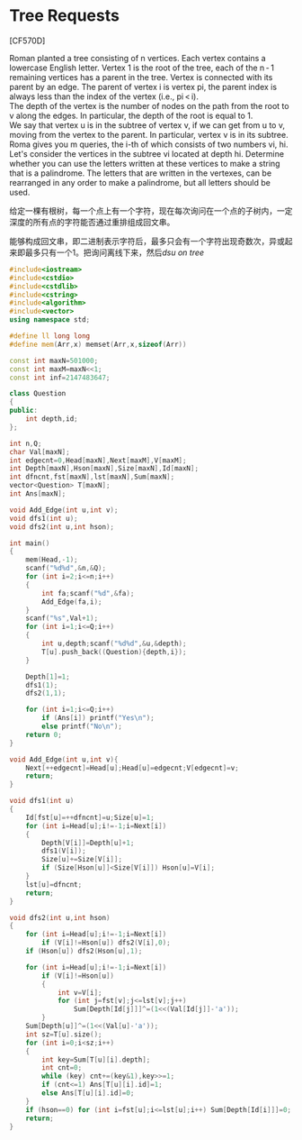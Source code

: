 # Tree Requests
[CF570D]

Roman planted a tree consisting of n vertices. Each vertex contains a lowercase English letter. Vertex 1 is the root of the tree, each of the n - 1 remaining vertices has a parent in the tree. Vertex is connected with its parent by an edge. The parent of vertex i is vertex pi, the parent index is always less than the index of the vertex (i.e., pi < i).  
The depth of the vertex is the number of nodes on the path from the root to v along the edges. In particular, the depth of the root is equal to 1.  
We say that vertex u is in the subtree of vertex v, if we can get from u to v, moving from the vertex to the parent. In particular, vertex v is in its subtree.  
Roma gives you m queries, the i-th of which consists of two numbers vi, hi. Let's consider the vertices in the subtree vi located at depth hi. Determine whether you can use the letters written at these vertices to make a string that is a palindrome. The letters that are written in the vertexes, can be rearranged in any order to make a palindrome, but all letters should be used.

给定一棵有根树，每一个点上有一个字符，现在每次询问在一个点的子树内，一定深度的所有点的字符能否通过重排组成回文串。

能够构成回文串，即二进制表示字符后，最多只会有一个字符出现奇数次，异或起来即最多只有一个$1$。把询问离线下来，然后$dsu\ on\ tree$

```cpp
#include<iostream>
#include<cstdio>
#include<cstdlib>
#include<cstring>
#include<algorithm>
#include<vector>
using namespace std;

#define ll long long
#define mem(Arr,x) memset(Arr,x,sizeof(Arr))

const int maxN=501000;
const int maxM=maxN<<1;
const int inf=2147483647;

class Question
{
public:
	int depth,id;
};

int n,Q;
char Val[maxN];
int edgecnt=0,Head[maxN],Next[maxM],V[maxM];
int Depth[maxN],Hson[maxN],Size[maxN],Id[maxN];
int dfncnt,fst[maxN],lst[maxN],Sum[maxN];
vector<Question> T[maxN];
int Ans[maxN];

void Add_Edge(int u,int v);
void dfs1(int u);
void dfs2(int u,int hson);

int main()
{
	mem(Head,-1);
	scanf("%d%d",&n,&Q);
	for (int i=2;i<=n;i++)
	{
		int fa;scanf("%d",&fa);
		Add_Edge(fa,i);
	}
	scanf("%s",Val+1);
	for (int i=1;i<=Q;i++)
	{
		int u,depth;scanf("%d%d",&u,&depth);
		T[u].push_back((Question){depth,i});
	}

	Depth[1]=1;
	dfs1(1);
	dfs2(1,1);

	for (int i=1;i<=Q;i++)
		if (Ans[i]) printf("Yes\n");
		else printf("No\n");
	return 0;
}

void Add_Edge(int u,int v){
	Next[++edgecnt]=Head[u];Head[u]=edgecnt;V[edgecnt]=v;
	return;
}

void dfs1(int u)
{
	Id[fst[u]=++dfncnt]=u;Size[u]=1;
	for (int i=Head[u];i!=-1;i=Next[i])
	{
		Depth[V[i]]=Depth[u]+1;
		dfs1(V[i]);
		Size[u]+=Size[V[i]];
		if (Size[Hson[u]]<Size[V[i]]) Hson[u]=V[i];
	}
	lst[u]=dfncnt;
	return;
}

void dfs2(int u,int hson)
{
	for (int i=Head[u];i!=-1;i=Next[i])
		if (V[i]!=Hson[u]) dfs2(V[i],0);
	if (Hson[u]) dfs2(Hson[u],1);

	for (int i=Head[u];i!=-1;i=Next[i])
		if (V[i]!=Hson[u])
		{
			int v=V[i];
			for (int j=fst[v];j<=lst[v];j++)
				Sum[Depth[Id[j]]]^=(1<<(Val[Id[j]]-'a'));
		}
	Sum[Depth[u]]^=(1<<(Val[u]-'a'));
	int sz=T[u].size();
	for (int i=0;i<sz;i++)
	{
		int key=Sum[T[u][i].depth];
		int cnt=0;
		while (key) cnt+=(key&1),key>>=1;
		if (cnt<=1) Ans[T[u][i].id]=1;
		else Ans[T[u][i].id]=0;
	}
	if (hson==0) for (int i=fst[u];i<=lst[u];i++) Sum[Depth[Id[i]]]=0;
	return;
}
```